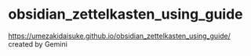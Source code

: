 # obsidian_zettelkasten_using_guide
https://umezakidaisuke.github.io/obsidian_zettelkasten_using_guide/ created by Gemini
